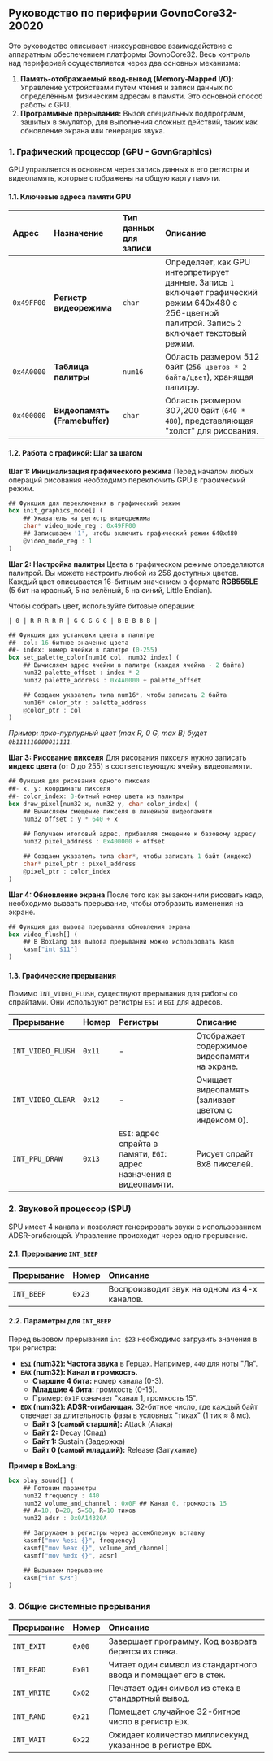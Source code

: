 ## Руководство по периферии GovnoCore32-20020

Это руководство описывает низкоуровневое взаимодействие с аппаратным обеспечением платформы GovnoCore32. Весь контроль над периферией осуществляется через два основных механизма:

1. **Память-отображаемый ввод-вывод (Memory-Mapped I/O):** Управление устройствами путем чтения и записи данных по определённым физическим адресам в памяти. Это основной способ работы с GPU.
2. **Программные прерывания:** Вызов специальных подпрограмм, зашитых в эмулятор, для выполнения сложных действий, таких как обновление экрана или генерация звука.

### 1. Графический процессор (GPU - GovnGraphics)

GPU управляется в основном через запись данных в его регистры и видеопамять, которые отображены на общую карту памяти.

#### 1.1. Ключевые адреса памяти GPU

| Адрес | Назначение | Тип данных для записи | Описание |
| :-- | :-- | :-- | :-- |
| `0x49FF00` | **Регистр видеорежима** | `char` | Определяет, как GPU интерпретирует данные. Запись `1` включает графический режим 640x480 с 256-цветной палитрой. Запись `2` включает текстовый режим. |
| `0x4A0000` | **Таблица палитры** | `num16` | Область размером 512 байт (`256 цветов * 2 байта/цвет`), хранящая палитру. |
| `0x400000` | **Видеопамять (Framebuffer)** | `char` | Область размером 307,200 байт (`640 * 480`), представляющая "холст" для рисования. |

#### 1.2. Работа с графикой: Шаг за шагом

**Шаг 1: Инициализация графического режима**
Перед началом любых операций рисования необходимо переключить GPU в графический режим.

```rust
## Функция для переключения в графический режим
box init_graphics_mode[] (
    ## Указатель на регистр видеорежима
    char* video_mode_reg : 0x49FF00
    ## Записываем '1', чтобы включить графический режим 640x480
    @video_mode_reg : 1
)
```

**Шаг 2: Настройка палитры**
Цвета в графическом режиме определяются палитрой. Вы можете настроить любой из 256 доступных цветов. Каждый цвет описывается 16-битным значением в формате **RGB555LE** (5 бит на красный, 5 на зелёный, 5 на синий, Little Endian).

Чтобы собрать цвет, используйте битовые операции:

`| 0 | R R R R R | G G G G G | B B B B B |`

```rust
## Функция для установки цвета в палитре
##- col: 16-битное значение цвета
##- index: номер ячейки в палитре (0-255)
box set_palette_color[num16 col, num32 index] (
    ## Вычисляем адрес ячейки в палитре (каждая ячейка - 2 байта)
    num32 palette_offset : index * 2
    num32 palette_address : 0x4A0000 + palette_offset

    ## Создаем указатель типа num16*, чтобы записать 2 байта
    num16* color_ptr : palette_address
    @color_ptr : col
)
```

*Пример: ярко-пурпурный цвет (max R, 0 G, max B) будет `0b111110000011111`.*

**Шаг 3: Рисование пикселя**
Для рисования пикселя нужно записать **индекс цвета** (от 0 до 255) в соответствующую ячейку видеопамяти.

```rust
## Функция для рисования одного пикселя
##- x, y: координаты пикселя
##- color_index: 8-битный номер цвета из палитры
box draw_pixel[num32 x, num32 y, char color_index] (
    ## Вычисляем смещение пикселя в линейной видеопамяти
    num32 offset : y * 640 + x
    
    ## Получаем итоговый адрес, прибавляя смещение к базовому адресу
    num32 pixel_address : 0x400000 + offset

    ## Создаем указатель типа char*, чтобы записать 1 байт (индекс)
    char* pixel_ptr : pixel_address
    @pixel_ptr : color_index
)
```

**Шаг 4: Обновление экрана**
После того как вы закончили рисовать кадр, необходимо вызвать прерывание, чтобы отобразить изменения на экране.

```rust
## Функция для вызова прерывания обновления экрана
box video_flush[] (
    ## В BoxLang для вызова прерываний можно использовать kasm
    kasm["int $11"]
)
```


#### 1.3. Графические прерывания

Помимо `INT_VIDEO_FLUSH`, существуют прерывания для работы со спрайтами. Они используют регистры `ESI` и `EGI` для адресов.


| Прерывание | Номер | Регистры | Описание |
| :-- | :-- | :-- | :-- |
| `INT_VIDEO_FLUSH` | `0x11` | - | Отображает содержимое видеопамяти на экране. |
| `INT_VIDEO_CLEAR` | `0x12` | - | Очищает видеопамять (заливает цветом с индексом 0). |
| `INT_PPU_DRAW` | `0x13` | `ESI`: адрес спрайта в памяти, `EGI`: адрес назначения в видеопамяти. | Рисует спрайт 8x8 пикселей. |

### 2. Звуковой процессор (SPU)

SPU имеет 4 канала и позволяет генерировать звуки с использованием ADSR-огибающей. Управление происходит через одно прерывание.

#### 2.1. Прерывание `INT_BEEP`

| Прерывание | Номер | Описание |
| :-- | :-- | :-- |
| `INT_BEEP` | `0x23` | Воспроизводит звук на одном из 4-х каналов. |

#### 2.2. Параметры для `INT_BEEP`

Перед вызовом прерывания `int $23` необходимо загрузить значения в три регистра:

* **`ESI` (num32): Частота звука** в Герцах. Например, `440` для ноты "Ля".
* **`EAX` (num32): Канал и громкость.**
    * **Старшие 4 бита:** номер канала (0-3).
    * **Младшие 4 бита:** громкость (0-15).
    * Пример: `0x1F` означает "канал 1, громкость 15".
* **`EDX` (num32): ADSR-огибающая.** 32-битное число, где каждый байт отвечает за длительность фазы в условных "тиках" (1 тик ≈ 8 мс).
    * **Байт 3 (самый старший):** Attack (Атака)
    * **Байт 2:** Decay (Спад)
    * **Байт 1:** Sustain (Задержка)
    * **Байт 0 (самый младший):** Release (Затухание)

**Пример в BoxLang:**

```rust
box play_sound[] (
    ## Готовим параметры
    num32 frequency : 440
    num32 volume_and_channel : 0x0F ## Канал 0, громкость 15
    ## A=10, D=20, S=50, R=10 тиков
    num32 adsr : 0x0A14320A

    ## Загружаем в регистры через ассемблерную вставку
    kasmf["mov %esi {}", frequency]
    kasmf["mov %eax {}", volume_and_channel]
    kasmf["mov %edx {}", adsr]

    ## Вызываем прерывание
    kasm["int $23"]
)
```


### 3. Общие системные прерывания

| Прерывание | Номер | Описание |
| :-- | :-- | :-- |
| `INT_EXIT` | `0x00` | Завершает программу. Код возврата берется из стека. |
| `INT_READ` | `0x01` | Читает один символ из стандартного ввода и помещает его в стек. |
| `INT_WRITE` | `0x02` | Печатает один символ из стека в стандартный вывод. |
| `INT_RAND` | `0x21` | Помещает случайное 32-битное число в регистр `EDX`. |
| `INT_WAIT` | `0x22` | Ожидает количество миллисекунд, указанное в регистре `EDX`. |
